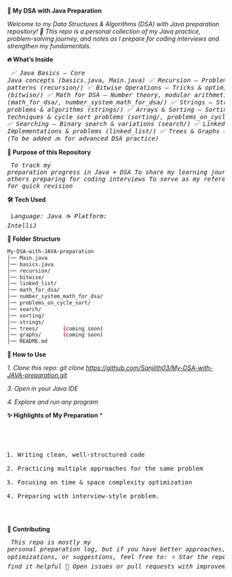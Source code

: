 **📘 My DSA with Java Preparation**

*Welcome to my Data Structures & Algorithms (DSA) with Java preparation repository! 🚀
This repo is a personal collection of my Java practice, problem-solving journey, and notes as I prepare for coding interviews and strengthen my fundamentals.*

**🔥 What’s Inside**
*<pre>
✅ Java Basics – Core Java concepts (basics.java, Main.java)
✅ Recursion – Problems & patterns (recursion/)
✅ Bitwise Operations – Tricks & optimizations (bitwise/)
✅ Math for DSA – Number theory, modular arithmetic (math_for_dsa/, number_system_math_for_dsa/)
✅ Strings – String problems & algorithms (strings/)
✅ Arrays & Sorting – Sorting techniques & cycle sort problems (sorting/, problems_on_cycle_sort/)
✅ Searching – Binary search & variations (search/)
✅ Linked List – Implementations & problems (linked_list/)
✅ Trees & Graphs – (To be added 🔜 for advanced DSA practice)*
</pre>

**🎯 Purpose of this Repository**
*<pre>
To track my preparation progress in Java + DSA
To share my learning journey with others preparing for coding interviews
To serve as my reference notes for quick revision*
</pre>

**🛠️ Tech Used**
*<pre>
Language: Java ☕
Platform: IntelliJ*
</pre>

**📂 Folder Structure**

```bash
My-DSA-with-JAVA-preparation
│── Main.java
│── basics.java
│── recursion/
│── bitwise/
│── linked_list/
│── math_for_dsa/
│── number_system_math_for_dsa/
│── problems_on_cycle_sort/
│── search/
│── sorting/
│── strings/
│── trees/        (coming soon)
│── graphs/       (coming soon)
│── README.md
```


**🚀 How to Use**

*1. Clone this repo:
   git clone https://github.com/Sanjjith03/My-DSA-with-JAVA-preparation.git*
   
*3. Open in your Java IDE*

*4. Explore and run any program*

**✨ Highlights of My Preparation**
*<pre>
1. Writing clean, well-structured code
2. Practicing multiple approaches for the same problem
3. Focusing on time & space complexity optimization
4. Preparing with interview-style problem.
</pre>


**🤝 Contributing**
*<pre>
This repo is mostly my personal preparation log, but if you have better approaches, optimizations, or suggestions, feel free to:
⭐ Star the repo if you find it helpful
📝 Open issues or pull requests with improvements*
</pre>
